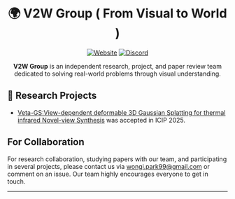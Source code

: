 <div align="center">

# 🌍  V2W Group ( From Visual to World )

[![Website](https://img.shields.io/badge/Website-pseudo--lab.com-blue?style=flat&logo=firefox)](https://pseudo-lab.com)
[![Discord](https://img.shields.io/badge/Discord-5865F2?style=flat&logo=discord&logoColor=white)](https://discord.gg/pseudolab)

**V2W Group** is an independent research, project, and paper review team dedicated to solving real-world problems through visual understanding.

</div>

## 🎯 Research Projects

- [Veta-GS:View-dependent deformable 3D Gaussian Splatting for thermal infrared Novel-view Synthesis](https://arxiv.org/abs/2505.19138) was accepted in ICIP 2025.

## For Collaboration
For research collaboration, studying papers with our team, and participating in several projects, please contact us via wongi.park99@gmail.com or comment on an issue. Our team highly encourages everyone to get in touch.

---

</div>